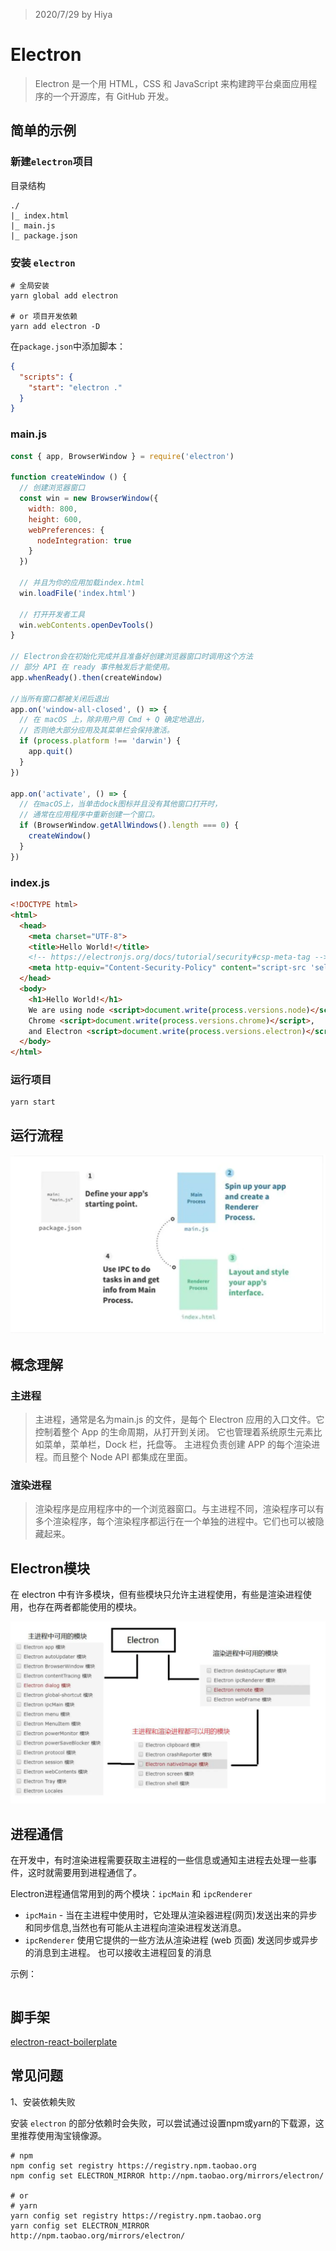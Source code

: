 > 2020/7/29 by Hiya

# Electron

> Electron 是一个用 HTML，CSS 和 JavaScript 来构建跨平台桌面应用程序的一个开源库，有 GitHub 开发。

## 简单的示例

### 新建`electron`项目

目录结构

```
./
|_ index.html
|_ main.js
|_ package.json
```

### 安装 `electron`

```
# 全局安装
yarn global add electron

# or 项目开发依赖
yarn add electron -D
```

在`package.json`中添加脚本：

```json
{
  "scripts": {
    "start": "electron ."
  } 
}
```

### main.js

```js
const { app, BrowserWindow } = require('electron')

function createWindow () {   
  // 创建浏览器窗口
  const win = new BrowserWindow({
    width: 800,
    height: 600,
    webPreferences: {
      nodeIntegration: true
    }
  })

  // 并且为你的应用加载index.html
  win.loadFile('index.html')

  // 打开开发者工具
  win.webContents.openDevTools()
}

// Electron会在初始化完成并且准备好创建浏览器窗口时调用这个方法
// 部分 API 在 ready 事件触发后才能使用。
app.whenReady().then(createWindow)

//当所有窗口都被关闭后退出
app.on('window-all-closed', () => {
  // 在 macOS 上，除非用户用 Cmd + Q 确定地退出，
  // 否则绝大部分应用及其菜单栏会保持激活。
  if (process.platform !== 'darwin') {
    app.quit()
  }
})

app.on('activate', () => {
  // 在macOS上，当单击dock图标并且没有其他窗口打开时，
  // 通常在应用程序中重新创建一个窗口。
  if (BrowserWindow.getAllWindows().length === 0) {
    createWindow()
  }
})
```

### index.js

```html
<!DOCTYPE html>
<html>
  <head>
    <meta charset="UTF-8">
    <title>Hello World!</title>
    <!-- https://electronjs.org/docs/tutorial/security#csp-meta-tag -->
    <meta http-equiv="Content-Security-Policy" content="script-src 'self' 'unsafe-inline';" />
  </head>
  <body>
    <h1>Hello World!</h1>
    We are using node <script>document.write(process.versions.node)</script>,
    Chrome <script>document.write(process.versions.chrome)</script>,
    and Electron <script>document.write(process.versions.electron)</script>.
  </body>
</html>
```

### 运行项目

```
yarn start
```

## 运行流程

![electron运行流程](./assets/electron-dev.jpg)

## 概念理解

### 主进程

> 主进程，通常是名为main.js 的文件，是每个 Electron 应用的入口文件。它控制着整个 App 的生命周期，从打开到关闭。 它也管理着系统原生元素比如菜单，菜单栏，Dock 栏，托盘等。 主进程负责创建 APP 的每个渲染进程。而且整个 Node API 都集成在里面。

### 渲染进程

> 渲染程序是应用程序中的一个浏览器窗口。与主进程不同，渲染程序可以有多个渲染程序，每个渲染程序都运行在一个单独的进程中。它们也可以被隐藏起来。

## Electron模块

在 electron 中有许多模块，但有些模块只允许主进程使用，有些是渲染进程使用，也存在两者都能使用的模块。

![electron模块](./assets/electron.jpg)

## 进程通信

在开发中，有时渲染进程需要获取主进程的一些信息或通知主进程去处理一些事件，这时就需要用到进程通信了。

Electron进程通信常用到的两个模块：`ipcMain` 和 `ipcRenderer`

- `ipcMain` - 当在主进程中使用时，它处理从渲染器进程(网页)发送出来的异步和同步信息,当然也有可能从主进程向渲染进程发送消息。
- `ipcRenderer` 使用它提供的一些方法从渲染进程 (web 页面) 发送同步或异步的消息到主进程。 也可以接收主进程回复的消息

示例：

```js
```

## 脚手架

[electron-react-boilerplate](./electron/electron-react-boilerplate/)

## 常见问题

1、安装依赖失败

安装 `electron` 的部分依赖时会失败，可以尝试通过设置npm或yarn的下载源，这里推荐使用淘宝镜像源。

```
# npm
npm config set registry https://registry.npm.taobao.org  
npm config set ELECTRON_MIRROR http://npm.taobao.org/mirrors/electron/

# or 
# yarn
yarn config set registry https://registry.npm.taobao.org  
yarn config set ELECTRON_MIRROR http://npm.taobao.org/mirrors/electron/
```